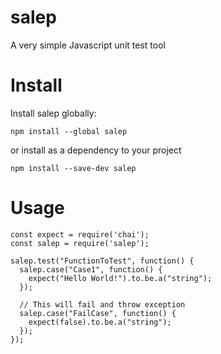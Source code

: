 # salep
A very simple Javascript unit test tool

# Install
Install salep globally:
```
npm install --global salep
```

or install as a dependency to your project
```
npm install --save-dev salep
```

# Usage

```
const expect = require('chai');
const salep = require('salep');

salep.test("FunctionToTest", function() {
  salep.case("Case1", function() {
    expect("Hello World!").to.be.a("string");
  });
  
  // This will fail and throw exception
  salep.case("FailCase", function() {
    expect(false).to.be.a("string");
  });
});
```